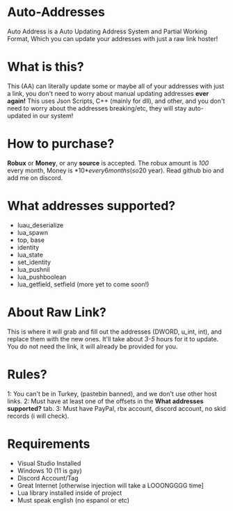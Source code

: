 # Auto-Addresses

Auto Address is a Auto Updating Address System and Partial Working Format, Which you can update your addresses with just a raw link hoster!

# What is this?

This (AA) can literally update some or maybe all of your addresses with just a link, you don't need to worry about manual updating addresses **ever again!**
This uses Json Scripts, C++ (mainly for dll), and other, and you don't need to worry about the addresses breaking/etc, they will stay auto-updated in our system!

# How to purchase?

**Robux** or **Money**, or any **source** is accepted. The robux amount is *100* every month, Money is *10$* every 6 months (so 20$ year). Read github bio and add me on discord.

# What addresses supported?

- luau_deserialize
- lua_spawn
- top, base
- identity
- lua_state
- set_identity
- lua_pushnil
- lua_pushboolean
- lua_getfield, setfield
(more yet to come soon!)

# About Raw Link?

This is where it will grab and fill out the addresses (DWORD, u_int, int), and replace them with the new ones. It'll take about *3-5* hours for it to update. You do not need the link, it will already be provided for you.

# Rules?

1: You can't be in Turkey, (pastebin banned), and we don't use other host links.
2: Must have at least one of the offsets in the **What addresses supported?** tab.
3: Must have PayPal, rbx account, discord account, no skid records (i will check).

# Requirements

- Visual Studio Installed
- Windows 10 (11 is gay)
- Discord Account/Tag
- Great Internet [otherwise injection will take a LOOONGGGG time]
- Lua library installed inside of project
- Must speak english (no espanol or etc)
